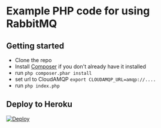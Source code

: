 # Example PHP code for using RabbitMQ

## Getting started

* Clone the repo
* Install [Composer](https://getcomposer.org/download) if you don't already have it installed
* run `php composer.phar install`
* set url to CloudAMQP `export CLOUDAMQP_URL=amqp://....`
* run `php index.php`

## Deploy to Heroku

[![Deploy](https://www.herokucdn.com/deploy/button.png)](https://heroku.com/deploy)
